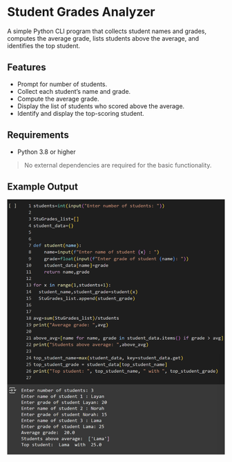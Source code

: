 # Student Grades Analyzer

A simple Python CLI program that collects student names and grades, computes the average grade, lists students above the average, and identifies the top student.

## Features

- Prompt for number of students.
- Collect each student’s name and grade.
- Compute the average grade.
- Display the list of students who scored above the average.
- Identify and display the top-scoring student.

## Requirements

- Python 3.8 or higher

> No external dependencies are required for the basic functionality.

## Example Output

![Program Output](StudentsList-Coding.png)

